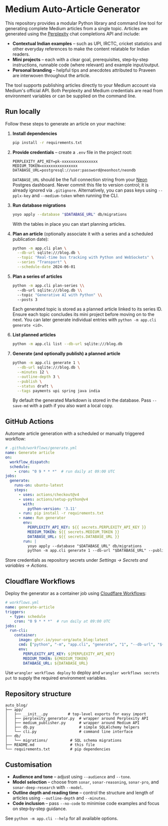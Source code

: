 # Medium Auto‑Article Generator

This repository provides a modular Python library and command line tool for
generating complete Medium articles from a single topic. Articles are generated
using the [Perplexity](https://www.perplexity.ai) chat completions API and
include:

* **Contextual Indian examples** – such as UPI, IRCTC, cricket statistics and
  other everyday references to make the content relatable for Indian readers.
* **Mini projects** – each with a clear goal, prerequisites, step‑by‑step
  instructions, runnable code (where relevant) and example input/output.
* **Personal branding** – helpful tips and anecdotes attributed to Praveen are
  interwoven throughout the article.

The tool supports publishing articles directly to your Medium account via
Medium's official API. Both Perplexity and Medium credentials are read from
environment variables or can be supplied on the command line.

## Run locally

Follow these steps to generate an article on your machine:

1. **Install dependencies**

   ```bash
   pip install -r requirements.txt
   ```

2. **Provide credentials** – create a `.env` file in the project root:

   ```dotenv
   PERPLEXITY_API_KEY=pk-xxxxxxxxxxxxxxxx
   MEDIUM_TOKEN=xxxxxxxxxxxxxxxx
   DATABASE_URL=postgresql://user:password@neonhost/neondb
   ```

   `DATABASE_URL` should be the full connection string from your [Neon](https://neon.tech) Postgres dashboard. Never commit this file to version control; it is already ignored via `.gitignore`. Alternatively, you can pass keys using `--pplx-key` and `--medium-token` when running the CLI.

3. **Run database migrations**

   ```bash
   yoyo apply --database "$DATABASE_URL" db/migrations
   ```

   With the tables in place you can start planning articles.

4. **Plan an article** (optionally associate it with a series and a scheduled publication date):

   ```bash
   python -m app.cli plan \
     --db-url sqlite:///blog.db \
     --topic "Real‑time bus tracking with Python and WebSockets" \
     --series "Transport" \
     --schedule-date 2024-06-01
   ```

5. **Plan a series of articles**

   ```bash
   python -m app.cli plan-series \\
     --db-url sqlite:///blog.db \\
     --topic "Generative AI with Python" \\
     --posts 3
   ```

   Each generated topic is stored as a planned article linked to its series ID. Ensure each topic concludes its mini project before moving on to the next. You can later generate individual entries with `python -m app.cli generate <id>`.

6. **List planned articles**

   ```bash
   python -m app.cli list --db-url sqlite:///blog.db
   ```

7. **Generate (and optionally publish) a planned article**

   ```bash
   python -m app.cli generate 1 \
     --db-url sqlite:///blog.db \
     --minutes 12 \
     --outline-depth 3 \
     --publish \
     --status draft \
     --tags payments upi spring java india
   ```

   By default the generated Markdown is stored in the database. Pass `--save-md` with a path if you also want a local copy.

## GitHub Actions

Automate article generation with a scheduled or manually triggered workflow:

```yaml
# .github/workflows/generate.yml
name: Generate article
on:
  workflow_dispatch:
  schedule:
    - cron: "0 9 * * *"  # run daily at 09:00 UTC
jobs:
  generate:
    runs-on: ubuntu-latest
    steps:
      - uses: actions/checkout@v4
      - uses: actions/setup-python@v4
        with:
          python-version: '3.11'
      - run: pip install -r requirements.txt
      - name: Run generator
        env:
          PERPLEXITY_API_KEY: ${{ secrets.PERPLEXITY_API_KEY }}
          MEDIUM_TOKEN: ${{ secrets.MEDIUM_TOKEN }}
          DATABASE_URL: ${{ secrets.DATABASE_URL }}
        run: |
          yoyo apply --database "$DATABASE_URL" db/migrations
          python -m app.cli generate 1 --db-url "$DATABASE_URL" --publish
```

Store credentials as repository secrets under *Settings → Secrets and variables → Actions*.

## Cloudflare Workflows

Deploy the generator as a container job using [Cloudflare Workflows](https://developers.cloudflare.com/workflows/):

```yaml
# workflows.yml
name: generate-article
triggers:
  - type: schedule
    cron: "0 9 * * *"  # run daily at 09:00 UTC
jobs:
  run-cli:
    container:
      image: ghcr.io/your-org/auto_blog:latest
      cmd: ["python", "-m", "app.cli", "generate", "1", "--db-url", "${DATABASE_URL}", "--publish"]
      env:
        PERPLEXITY_API_KEY: ${PERPLEXITY_API_KEY}
        MEDIUM_TOKEN: ${MEDIUM_TOKEN}
        DATABASE_URL: ${DATABASE_URL}
```

Use `wrangler workflows deploy` to deploy and `wrangler workflows secrets put` to supply the required environment variables.

## Repository structure

```text
auto_blog/
├── app/
│   ├── __init__.py         # top‑level exports for easy import
│   ├── perplexity_generator.py  # wrapper around Perplexity API
│   ├── medium_publisher.py      # wrapper around Medium API
│   ├── db.py                    # simple SQLAlchemy helpers
│   └── cli.py                   # command line interface
├── db/
│   └── migrations/          # SQL schema migrations
├── README.md                # this file
└── requirements.txt         # pip dependencies
```

## Customisation

* **Audience and tone** – adjust using `--audience` and `--tone`.
* **Model selection** – choose from `sonar`, `sonar-reasoning`, `sonar-pro`,
  and `sonar-deep-research` with `--model`.
* **Outline depth and reading time** – control the structure and length of
  articles using `--outline-depth` and `--minutes`.
* **Code inclusion** – pass `--no-code` to minimise code examples and focus on
  step‑by‑step guidance.

See `python -m app.cli --help` for all available options.
